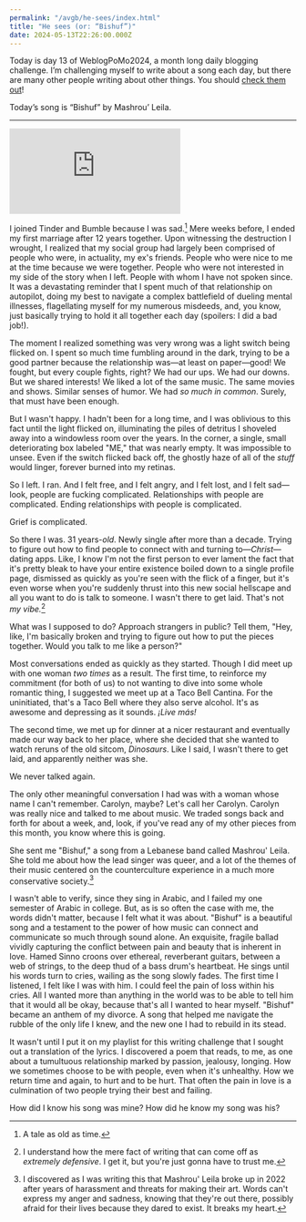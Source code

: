 ```yaml
---
permalink: "/avgb/he-sees/index.html"
title: "He sees (or: “Bishuf”)"
date: 2024-05-13T22:26:00.000Z
---
```


Today is day 13 of WeblogPoMo2024, a month long daily blogging challenge. I’m challenging myself to write about a song each day, but there are many other people writing about other things. You should [check them out](https://weblog.anniegreens.lol/weblog-posting-month-2024/participators)!

Today’s song is “Bishuf” by Mashrou’ Leila.

* * *
<iframe class="youtube" src="https://www.youtube.com/embed/bdE1yxviySo?si=n7R_IU0HXJyYVffq" title="YouTube video player" frameborder="0" allow="accelerometer; autoplay; clipboard-write; encrypted-media; gyroscope; picture-in-picture; web-share" referrerpolicy="strict-origin-when-cross-origin" allowfullscreen></iframe>

I joined Tinder and Bumble because I was sad.[^1] Mere weeks before, I ended my first marriage after 12 years together. Upon witnessing the destruction I wrought, I realized that my social group had largely been comprised of people who were, in actuality, my ex's friends. People who were nice to me at the time because we were together. People who were not interested in my side of the story when I left. People with whom I have not spoken since. It was a devastating reminder that I spent much of that relationship on autopilot, doing my best to navigate a complex battlefield of dueling mental illnesses, flagellating myself for my numerous misdeeds, and, you know, just basically trying to hold it all together each day (spoilers: I did a bad job!).

The moment I realized something was very wrong was a light switch being flicked on. I spent so much time fumbling around in the dark, trying to be a good partner because the relationship was—at least on paper—good! We fought, but every couple fights, right? We had our ups. We had our downs. But we shared interests! We liked a lot of the same music. The same movies and shows. Similar senses of humor. We had _so much in common_. Surely, that must have been enough.

But I wasn't happy. I hadn't been for a long time, and I was oblivious to this fact until the light flicked on, illuminating the piles of detritus I shoveled away into a windowless room over the years. In the corner, a single, small deteriorating box labeled "ME," that was nearly empty. It was impossible to unsee. Even if the switch flicked back off, the ghostly haze of all of the _stuff_ would linger, forever burned into my retinas.

So I left. I ran. And I felt free, and I felt angry, and I felt lost, and I felt sad—look, people are fucking complicated. Relationships with people are complicated. Ending relationships with people is complicated.

Grief is complicated.

So there I was. 31 years-_old_. Newly single after more than a decade. Trying to figure out how to find people to connect with and turning to—_Christ_—dating apps. Like, I know I'm not the first person to ever lament the fact that it's pretty bleak to have your entire existence boiled down to a single profile page, dismissed as quickly as you're seen with the flick of a finger, but it's even worse when you're suddenly thrust into this new social hellscape and all you want to do is talk to someone. I wasn't there to get laid. That's not _my vibe._[^2]

What was I supposed to do? Approach strangers in public? Tell them, "Hey, like, I'm basically broken and trying to figure out how to put the pieces together. Would you talk to me like a person?"

Most conversations ended as quickly as they started. Though I did meet up with one woman _two times_ as a result. The first time, to reinforce my commitment (for both of us) to not wanting to dive into some whole romantic thing, I suggested we meet up at a Taco Bell Cantina. For the uninitiated, that's a Taco Bell where they also serve alcohol. It's as awesome and depressing as it sounds. _¡Live más!_

The second time, we met up for dinner at a nicer restaurant and eventually made our way back to her place, where she decided that she wanted to watch reruns of the old sitcom, _Dinosaurs_. Like I said, I wasn't there to get laid, and apparently neither was she.

We never talked again.

The only other meaningful conversation I had was with a woman whose name I can't remember. Carolyn, maybe? Let's call her Carolyn. Carolyn was really nice and talked to me about music. We traded songs back and forth for about a week, and, look, if you've read any of my other pieces from this month, you know where this is going.

She sent me "Bishuf," a song from a Lebanese band called Mashrou' Leila. She told me about how the lead singer was queer, and a lot of the themes of their music centered on the counterculture experience in a much more conservative society.[^3]

I wasn't able to verify, since they sing in Arabic, and I failed my one semester of Arabic in college. But, as is so often the case with me, the words didn't matter, because I felt what it was about. "Bishuf" is a beautiful song and a testament to the power of how music can connect and communicate so much through sound alone. An exquisite, fragile ballad vividly capturing the conflict between pain and beauty that is inherent in love. Hamed Sinno croons over ethereal, reverberant guitars, between a web of strings, to the deep thud of a bass drum's heartbeat. He sings until his words turn to cries, wailing as the song slowly fades. The first time I listened, I felt like I was with him. I could feel the pain of loss within his cries. All I wanted more than anything in the world was to be able to tell him that it would all be okay, because that's all I wanted to hear myself. "Bishuf" became an anthem of my divorce. A song that helped me navigate the rubble of the only life I knew, and the new one I had to rebuild in its stead.

It wasn't until I put it on my playlist for this writing challenge that I sought out a translation of the lyrics. I discovered a poem that reads, to me, as one about a tumultuous relationship marked by passion, jealousy, longing. How we sometimes choose to be with people, even when it's unhealthy. How we return time and again, to hurt and to be hurt. That often the pain in love is a culmination of two people trying their best and failing.

How did I know his song was mine? How did he know my song was his?

[^1]: A tale as old as time.  
  
[^2]: I understand how the mere fact of writing that can come off as _extremely defensive_. I get it, but you're just gonna have to trust me.  
  
[^3]: I discovered as I was writing this that Mashrou' Leila broke up in 2022 after years of harassment and threats for making their art. Words can't express my anger and sadness, knowing that they're out there, possibly afraid for their lives because they dared to exist. It breaks my heart.
